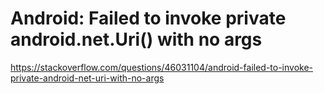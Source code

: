 # Android: Failed to invoke private android.net.Uri() with no args
https://stackoverflow.com/questions/46031104/android-failed-to-invoke-private-android-net-uri-with-no-args
